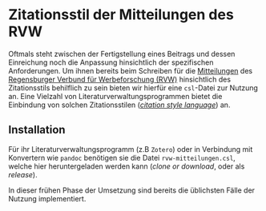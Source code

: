 # Zitationsstil der Mitteilungen des RVW

Oftmals steht zwischen der Fertigstellung eines Beitrags und dessen Einreichung noch die Anpassung hinsichtlich der spezifischen Anforderungen. Um ihnen bereits beim Schreiben für die [Mitteilungen](http://epub.uni-regensburg.de/rvw.html) des [Regensburger Verbund für Werbeforschung (RVW)](http://www.werbeforschung.org/) hinsichtlich des Zitationsstils behilflich zu sein bieten wir hierfür eine `csl`-Datei zur Nutzung an. Eine Vielzahl von Literaturverwaltungsprogrammen bietet die Einbindung von solchen Zitationsstilen ([*citation style language*](http://citationstyles.org/)) an.

## Installation

Für ihr Literaturverwaltungsprogramm (z.B `Zotero`) oder in Verbindung mit Konvertern wie `pandoc` benötigen sie die Datei `rvw-mitteilungen.csl`, welche hier heruntergeladen werden kann (*clone or download*, oder als *release*).

In dieser frühen Phase der Umsetzung sind bereits die üblichsten Fälle der Nutzung implementiert.
